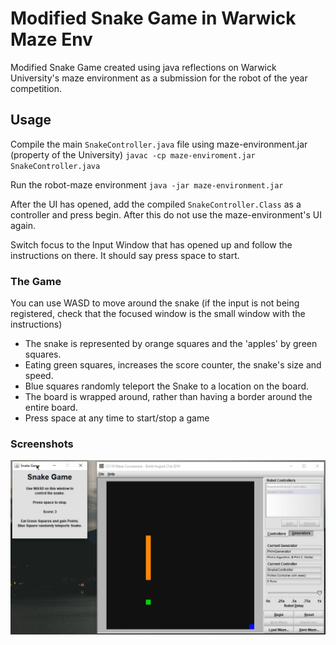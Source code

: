 # Modified Snake Game in Warwick Maze Env

Modified Snake Game created using java reflections on Warwick University's maze environment as a submission for the robot of the year competition. 

## Usage

Compile the main `SnakeController.java` file using maze-environment.jar (property of the University)
`javac -cp maze-enviroment.jar SnakeController.java`

Run the robot-maze environment
`java -jar maze-environment.jar`

After the UI has opened, add the compiled `SnakeController.Class` as a controller and press begin. After this do not use the maze-environment's UI again. 

Switch focus to the Input Window that has opened up and follow the instructions on there. It should say press space to start. 

### The Game

You can use WASD to move around the snake (if the input is not being registered, check that the focused window is the small window with the instructions)

- The snake is represented by orange squares and the 'apples' by green squares. 
- Eating green squares, increases the score counter, the snake's size and speed. 
- Blue squares randomly teleport the Snake to a location on the board. 
- The board is wrapped around, rather than having a border around the entire board. 
- Press space at any time to start/stop a game

### Screenshots

![Usage example](/screenshots/usage.png)